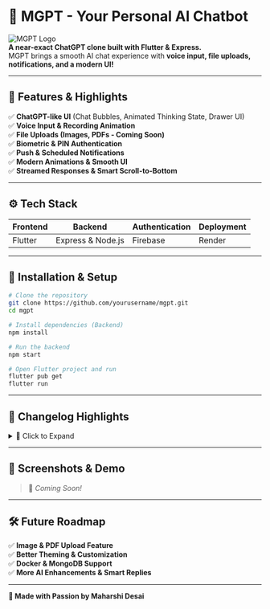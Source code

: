 # 🚀 MGPT - Your Personal AI Chatbot

![MGPT Logo](https://via.placeholder.com/800x300?text=MGPT)  
**A near-exact ChatGPT clone built with Flutter & Express.**  
MGPT brings a smooth AI chat experience with **voice input, file uploads, notifications, and a modern UI!**

---

## 🎨 Features & Highlights

✅ **ChatGPT-like UI** (Chat Bubbles, Animated Thinking State, Drawer UI)  
✅ **Voice Input & Recording Animation**  
✅ **File Uploads (Images, PDFs - Coming Soon)**  
✅ **Biometric & PIN Authentication**  
✅ **Push & Scheduled Notifications**  
✅ **Modern Animations & Smooth UI**  
✅ **Streamed Responses & Smart Scroll-to-Bottom**

---

## ⚙️ Tech Stack

| Frontend | Backend | Authentication | Deployment |
|----------|---------|----------------|------------|
| Flutter  | Express & Node.js | Firebase | Render |

---

## 🚀 Installation & Setup

```bash
# Clone the repository
git clone https://github.com/yourusername/mgpt.git
cd mgpt

# Install dependencies (Backend)
npm install

# Run the backend
npm start

# Open Flutter project and run
flutter pub get
flutter run
```

---

## 📜 Changelog Highlights

<details>
  <summary>🔄 Click to Expand</summary>

### 🆕 **Latest Update (v1.0.7)**
- 🎙️ Added audio recording & animated recording bubble.
- 📂 Added file picker support.
- 🔋 Improved permissions (Audio, Battery Saver).

### 🔥 **Past Updates**
- **v1.0.6:** Push & Scheduled Notifications.
- **v1.0.5:** Added Changelog Screen & Stop Button Logic.
- **v1.0.4:** Authentication, Haptic Feedback, Improved Drawer.
- **v1.0.3:** UI Overhaul (Splash Screen, Justified Text, Better Icons).
</details>

---

## 📸 Screenshots & Demo

> 🚧 _Coming Soon!_

---

## 🛠️ Future Roadmap

✅ **Image & PDF Upload Feature**  
✅ **Better Theming & Customization**  
✅ **Docker & MongoDB Support**  
✅ **More AI Enhancements & Smart Replies**

---

**💙 Made with Passion by Maharshi Desai**  

